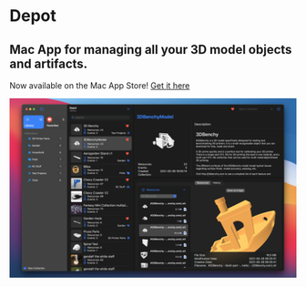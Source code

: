 # Depot

## Mac App for managing all your 3D model objects and artifacts.

Now available on the Mac App Store! [Get it here](https://apps.apple.com/us/app/depot-3d-model-library/id1569814452?mt=12)

![Depot App](https://github.com/getdepot/depot/blob/e43e29c13694c8cd2886e409848dcbb2c71e7b85/3d%20benchy.png)
